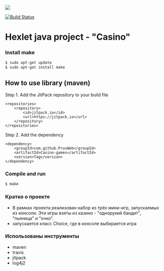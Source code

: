[![](https://jitpack.io/v/ProsWeb/project-lvl1-s499.svg)](https://jitpack.io/#ProsWeb/project-lvl1-s499)

[![Build Status](https://travis-ci.org/ProsWeb/Casino-games.svg?branch=master)](https://travis-ci.org/ProsWeb/Casino-games)

# Hexlet java project - "Casino"

### Install make

```bash
$ sudo apt-get update
$ sudo apt-get install make
```

## How to use library (maven)

Step 1. Add the JitPack repository to your build file

```
<repositories>
	<repository>
	    <id>jitpack.io</id>
	    <url>https://jitpack.io</url>
	</repository>
</repositories>
 ``` 
 	
 Step 2. Add the dependency
 
```
<dependency>
  	<groupId>com.github.ProsWeb</groupId>
  	<artifactId>Casino-games</artifactId>
  	<version>Tag</version>
</dependency>
```

### Compile and run

```bash
$ make
```

### Кратко о проекте

 - В рамках проекта реализован набор из трёх мини-игр, запускаемых из консоли.
 Эти игры взяты из казино - "однорукий бандит", "пьяница" и "очко".
 - запускается класс Choice, где в консоле выбирается игра

### Использованы инструменты
 - maven
 - travis
 - jitpack
 - log4j2
